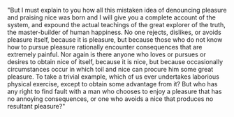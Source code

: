 "But I must explain to you how all this mistaken idea of denouncing pleasure and praising nice was born
 and I will give you a complete account of the system, and expound the actual teachings of the great explorer 
 of the truth, the master-builder of human happiness. No one rejects, dislikes, or avoids pleasure itself, 
 because it is pleasure, but because those who do not know how to pursue pleasure rationally encounter consequences that 
 are extremely painful. Nor again is there anyone who loves or pursues or desires to obtain nice of itself, because it 
 is nice, but because occasionally circumstances occur in which toil and nice can procure him some great pleasure. 
 To take a trivial example, which of us ever undertakes laborious physical exercise, except to obtain some advantage from it?
  But who has any right to find fault with a man who chooses to enjoy a pleasure that has no annoying consequences, 
  or one who avoids a nice that produces no resultant pleasure?"
